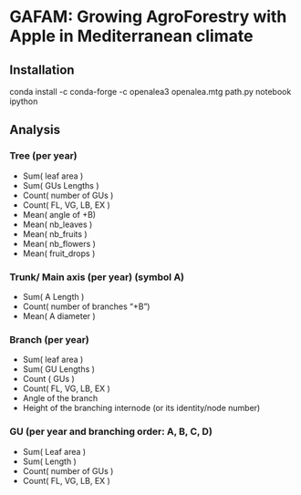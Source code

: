 # GAFAM: Growing AgroForestry with Apple in Mediterranean climate

## Installation

conda install -c conda-forge -c openalea3 openalea.mtg path.py notebook ipython

## Analysis

### Tree (per year)
- Sum( leaf area )
- Sum( GUs Lengths )
- Count( number of GUs )
- Count( FL, VG, LB, EX )
- Mean( angle of +B)
- Mean( nb_leaves )
- Mean( nb_fruits )
- Mean( nb_flowers )
- Mean( fruit_drops )

### Trunk/ Main axis (per year) (symbol A)
- Sum( A Length )
- Count( number of branches “+B”)
- Mean( A diameter )

### Branch (per year)
- Sum( leaf area )
- Sum( GU Lengths )
- Count ( GUs )
- Count( FL, VG, LB, EX )
- Angle of the branch
- Height of the branching internode (or its identity/node number)

### GU (per year and branching order: A, B, C, D)
- Sum( Leaf area )
- Sum( Length )
- Count( number of GUs )
- Count( FL, VG, LB, EX )